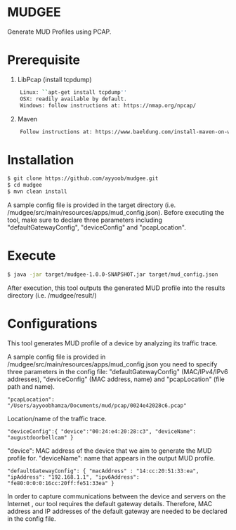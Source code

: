 # MUDGEE
Generate MUD Profiles using PCAP.

# Prerequisite
1. LibPcap (install tcpdump)

```sh
    Linux: ``apt-get install tcpdump''
    OSX: readily available by default.
    Windows: follow instructions at: https://nmap.org/npcap/
 ```
    
2. Maven

```sh
    Follow instructions at: https://www.baeldung.com/install-maven-on-windows-linux-mac for installation.
```    

# Installation

```sh
$ git clone https://github.com/ayyoob/mudgee.git
$ cd mudgee
$ mvn clean install
```

A sample config file is provided in the target directory (i.e. /mudgee/src/main/resources/apps/mud_config.json).
Before executing the tool, make sure to declare three parameters including "defaultGatewayConfig", "deviceConfig" and "pcapLocation".

# Execute

```sh
$ java -jar target/mudgee-1.0.0-SNAPSHOT.jar target/mud_config.json 
```

After execution, this tool outputs the generated MUD profile into the results directory (i.e. /mudgee/result/)

# Configurations

This tool generates MUD profile of a device by analyzing its traffic trace.

A sample config file is provided in /mudgee/src/main/resources/apps/mud_config.json
you need to specify three parameters in the config file: "defaultGatewayConfig" (MAC/IPv4/IPv6 addresses), "deviceConfig" (MAC address, name) and "pcapLocation" (file path and name).

    "pcapLocation": "/Users/ayyoobhamza/Documents/mud/pcap/0024e42028c6.pcap"

Location/name of the traffic trace.

    "deviceConfig":{ "device":"00:24:e4:20:28:c3", "deviceName": "augustdoorbellcam" }
"device": MAC address of the device that we aim to generate the MUD profile for.
"deviceName": name that appears in the output MUD profile.

    "defaultGatewayConfig": { "macAddress" : "14:cc:20:51:33:ea", "ipAddress": "192.168.1.1", "ipv6Address": "fe80:0:0:0:16cc:20ff:fe51:33ea" }

In order to capture communications between the device and servers on the Internet , our tool requires the default gateway details. Therefore, MAC address and IP addresses of the default gateway are needed to be declared in the config file.
